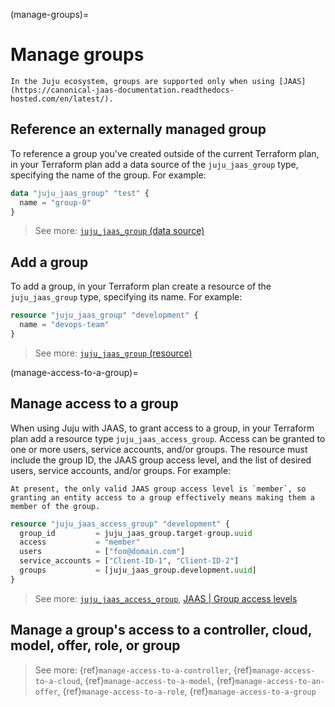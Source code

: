 (manage-groups)=
# Manage groups

```{note}
In the Juju ecosystem, groups are supported only when using [JAAS](https://canonical-jaas-documentation.readthedocs-hosted.com/en/latest/).
```

## Reference an externally managed group

To reference a group you've created outside of the current Terraform plan, in your Terraform plan add a data source of the `juju_jaas_group` type, specifying the name of the group. For example:

```terraform
data "juju_jaas_group" "test" {
  name = "group-0"
}
```

> See more: [`juju_jaas_group` (data source)](https://registry.terraform.io/providers/juju/juju/latest/docs/data-sources/jaas_group)


## Add a group

To add a group, in your Terraform plan create a resource of the `juju_jaas_group` type, specifying its name. For example:

```terraform
resource "juju_jaas_group" "development" {
  name = "devops-team"
}
```

> See more: [`juju_jaas_group` (resource)](https://registry.terraform.io/providers/juju/juju/latest/docs/resources/jaas_group)

(manage-access-to-a-group)=
## Manage access to a group

When using Juju with JAAS, to grant access to a group, in your Terraform plan add a resource type `juju_jaas_access_group`. Access can be granted to one or more users, service accounts, and/or groups. The resource must include the group ID, the JAAS group access level, and the list of desired users, service accounts, and/or groups. For example:

```{note}
At present, the only valid JAAS group access level is `member`, so granting an entity access to a group effectively means making them a member of the group.
```

```terraform
resource "juju_jaas_access_group" "development" {
  group_id         = juju_jaas_group.target-group.uuid
  access           = "member"
  users            = ["foo@domain.com"]
  service_accounts = ["Client-ID-1", "Client-ID-2"]
  groups           = [juju_jaas_group.development.uuid]
}
```

> See more: [`juju_jaas_access_group`](https://registry.terraform.io/providers/juju/juju/latest/docs/resources/jaas_access_group), [JAAS | Group access levels](https://canonical-jaas-documentation.readthedocs-hosted.com/en/latest/reference/authorisation_model/#group)

## Manage a group's access to a controller, cloud, model, offer, role, or group

> See more: {ref}`manage-access-to-a-controller`, {ref}`manage-access-to-a-cloud`, {ref}`manage-access-to-a-model`, {ref}`manage-access-to-an-offer`, {ref}`manage-access-to-a-role`, {ref}`manage-access-to-a-group`